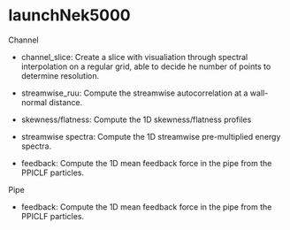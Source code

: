 # launchNek5000

Channel
  - channel_slice:        Create a slice with visualiation through spectral interpolation on a regular grid, able to decide he number of points to determine resolution.

  - streamwise_ruu:       Compute the streamwise autocorrelation at a wall-normal distance.

  - skewness/flatness:    Compute the 1D skewness/flatness profiles

  - streamwise spectra:   Compute the 1D streamwise pre-multiplied energy spectra.
 
  - feedback:   Compute the 1D mean feedback force in the pipe from the PPICLF particles.

Pipe
  - feedback:   Compute the 1D mean feedback force in the pipe from the PPICLF particles.
